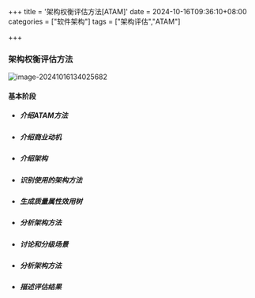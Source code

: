+++
title = '架构权衡评估方法[ATAM]'
date = 2024-10-16T09:36:10+08:00
categories = ["软件架构"]
tags = ["架构评估","ATAM"]

+++



### 架构权衡评估方法







![image-20241016134025682](https://filestore.lifepoem.fun/know/202410161340737.png)





#### 基本阶段

- ##### 介绍ATAM方法

- ##### 介绍商业动机

- ##### 介绍架构

- ##### 识别使用的架构方法

- ##### 生成质量属性效用树

- ##### 分析架构方法

- ##### 讨论和分级场景

- ##### 分析架构方法

- ##### 描述评估结果
